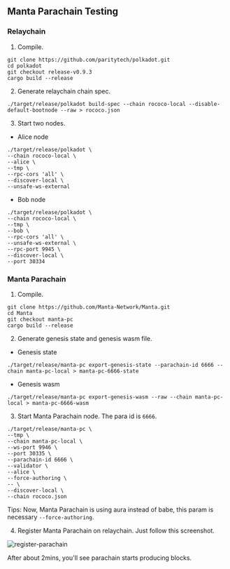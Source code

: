 ## Manta Parachain Testing

### Relaychain
1. Compile.
```shell
git clone https://github.com/paritytech/polkadot.git
cd polkadot
git checkout release-v0.9.3
cargo build --release
```

2. Generate relaychain chain spec.
```shell
./target/release/polkadot build-spec --chain rococo-local --disable-default-bootnode --raw > rococo.json
```

3. Start two nodes.
- Alice node
```shell
./target/release/polkadot \
--chain rococo-local \
--alice \
--tmp \
--rpc-cors 'all' \
--discover-local \
--unsafe-ws-external
```

- Bob node
```shell
./target/release/polkadot \
--chain rococo-local \
--tmp \
--bob \
--rpc-cors 'all' \
--unsafe-ws-external \
--rpc-port 9945 \
--discover-local \
--port 30334
```

### Manta Parachain
1. Compile.
```shell
git clone https://github.com/Manta-Network/Manta.git
cd Manta
git checkout manta-pc
cargo build --release
```

2. Generate genesis state and genesis wasm file.
- Genesis state
```shell
./target/release/manta-pc export-genesis-state --parachain-id 6666 --chain manta-pc-local > manta-pc-6666-state
```

- Genesis wasm
```shell
./target/release/manta-pc export-genesis-wasm --raw --chain manta-pc-local > manta-pc-6666-wasm
```

3. Start Manta Parachain node. The para id is `6666`.
```shell
./target/release/manta-pc \
--tmp \
--chain manta-pc-local \
--ws-port 9946 \
--port 30335 \
--parachain-id 6666 \
--validator \
--alice \
--force-authoring \
-- \
--discover-local \
--chain rococo.json
```
Tips: Now, Manta Parachain is using aura instead of babe, this param is necessary `--force-authoring`.

4. Register Manta Parachain on relaychain. Just follow this screenshot.

![register-parachain](figures/register-parachain.png)

After about 2mins, you'll see parachain starts producing blocks.
